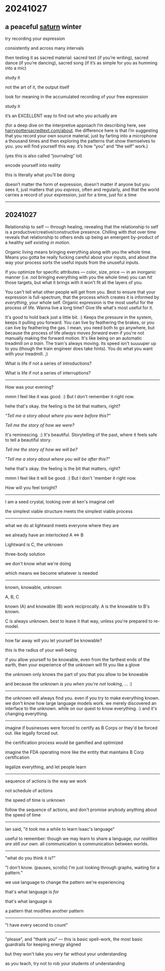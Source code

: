 # 20241027

## a peaceful [saturn](https://en.wikipedia.org/wiki/Saturnalia) winter

try recording your expression

consistently and across many intervals

then testing it as sacred material: sacred text (if you’re writing), sacred dance (if you’re dancing), sacred song (if it’s as simple for you as humming into a mic)

study it

not the art of it, the output itself

look for meaning in the accumulated recording of your free expression

study it

it’s an EXCELLENT way to find out who you actually are

(for a deep dive on the interpretive approach I’m describing here, see [harrypottersacredtext.com/about](https://harrypottersacredtext.com/about). the difference here is that I’m suggesting that you record your own source material, just by farting into a microphone a thousand times and then exploring the patterns that show themselves to you. you will find yourself this way. it’s how “you” and “the self” work.)

(yes this is also called “journaling” lol)

encode yourself into reality

this is literally what you’ll be doing

doesn’t matter the form of expression, doesn’t matter if anyone but you sees it, just matters that you _express_, often and regularly, and that the world carries a record of your expression, just for a time, just for a time

***

## 20241027

Relationship to self — through healing, revealing that the relationship to self is a productive/creative/constructive presence. Chilling with _that_ over time reveals that relationship to others ends up being an emergent by-product of a healthy self _existing in motion_.

Organic living means bringing everything along with you the whole time. Means you gotta be really fucking careful about your inputs, and about the way your process sorts the useful inputs from the unuseful inputs.

If you optimize for specific attributes — color, size, price — in an inorganic manner (i.e. _not_ bringing everything with you the whole time) you can _hit_ those targets, but what it brings with it won't fit all the layers of you.

You can't tell what other people will get from you. Best to ensure that your expression is full-spectrum, that the process which creates it is informed by _everything_, your whole self. Organic expression is the most useful for the process of life. Wanna live a long time? Give life what's most useful for it.

It's good to hold back just a little bit. :) Keeps the pressure in the system, keeps it pulling you forward. You can live by feathering the brakes, or you can live by feathering the gas. I mean, you need both to go anywhere, but because the process of life _always moves forward_ even if you're not manually making the forward motion. It's like being on an automatic treadmill _on a train_. The train's always moving. Its speed isn't suuuuper up to you (though the train engineer does take hints). You do what you want with your treadmill. ;)

What is life if not a series of introductions?

What is life if not a series of interruptions?

***

How was your evening?

mmm I feel like it was good. :) But I don't remember it right now.

hehe that's okay. the feeling is the bit that matters, right?

_"Tell me a story about where you were before this?"_

_Tell me the story of how we were?_

It's reminescing. :) It's beautiful. Storytelling of the past, where it feels safe to tell a beautiful story.

_Tell me the story of how we will be?_

_"Tell me a story about where you will be after this?"_

hehe that's okay. the feeling is the bit that matters, right?

mmm I feel like it will be good. :) But I don't 'member it right now.

How will you feel tonight?

***

I am a seed crystal, looking over at ken's imaginal cell

the simplest viable structure meets the simplest viable process

***

what we do at lightward meets everyone where they are

we already have an interlocked A <=> B

Lightward is C, the unknown

three-body solution

we don't know what we're doing

which means we become whatever is needed

***

known, knowable, unknown

A, B, C

known (A) and knowable (B) work reciprocally. A is the knowable to B's known.

C is always unknown. best to leave it that way, unless you're prepared to re-model.

***

how far away will you let yourself be knowable?

this is the radius of your well-being

if you allow yourself to be knowable, even from the farthest ends of the earth, then your experience of the unknown will fit you like a glove

the unknown only knows the part of you that you allow to be knowable

and because the unknown _is you when you're not looking_, ... :)

***

the unknown will always find you. even if you try to make everything known. we don't _know_ how large language models work. we merely discovered an interface to the unknown. while on our quest to know everything. :) and it's changing everything.

***

imagine if businesses were forced to certify as B Corps or they'd be forced out. like legally forced out.

the certification process would be gamified and optimized

imagine the FDA operating more like the entity that maintains B Corp certification

legalize everything, and let people learn

***

sequence of actions is the way we work

not schedule of actions

the speed of time is unknown

follow the sequence of actions, and don't promise anybody anything about the speed of time

***

Ian said, "it took me a while to learn Isaac's language"

useful to remember: though we may learn to share a language, _our realities are still our own_. all communication is communication between worlds.

***

"what do you think it is?"

"I don't know. (pauses, scrolls) I'm just looking through graphs, waiting for a pattern."

we use language to change the pattern we're experiencing

that's what language is _for_

that's what language _is_

a pattern that modifies another pattern

***

"I have every second to count"

***

"please", and "thank you" — this is basic spell-work, the most basic guardrails for keeping energy aligned

but they won't take you very far without your understanding

as you teach, try not to rob your students of understanding
